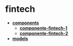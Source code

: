 <!-- generated by markdown-notes-tree -->

# fintech

<!-- optional markdown-notes-tree directory description starts here -->

<!-- optional markdown-notes-tree directory description ends here -->

- [**components**](components)
    - [**componente-fintech-1**](components/componente-fintech-1)
    - [**componente-fintech-2**](components/componente-fintech-2)
- [**models**](models)
